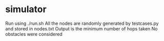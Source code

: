 # simulator
Run using ./run.sh
All the nodes are randomly generated by testcases.py and stored in nodes.txt
Output is the minimum number of hops taken
No obstacles were considered
